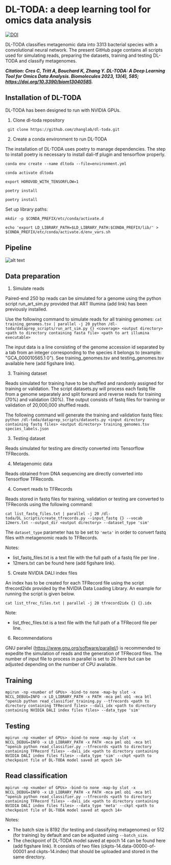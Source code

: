 # DL-TODA: a deep learning tool for omics data analysis

[![DOI](https://zenodo.org/badge/451645983.svg)](https://zenodo.org/badge/latestdoi/451645983)

DL-TODA classifies metagenomic data into 3313 bacterial species with a convolutional neural network. The present GitHub page contains all scripts used for simulating reads, preparing the datasets, training and testing DL-TODA and classify metagenomes.


**_Citation: Cres C, Tritt A, Bouchard K, Zhang Y. DL-TODA: A Deep Learning Tool for Omics Data Analysis. *Biomolecules* 2023, 13(4), 585; https://doi.org/10.3390/biom13040585._**


## Installation of DL-TODA
DL-TODA has been designed to run with NVIDIA GPUs.

1. Clone dl-toda repository

` git clone https://github.com/zhanglab/dl-toda.git`

2. Create a conda environment to run DL-TODA

The installation of DL-TODA uses poetry to manage dependencies. The step to install poetry is necessary to install dali-tf plugin and tensorflow properly.

`conda env create --name dltoda --file=environment.yml`

`conda activate dltoda`

`export HOROVOD_WITH_TENSORFLOW=1`

`poetry install`

`poetry install`

Set up library paths:

`mkdir -p $CONDA_PREFIX/etc/conda/activate.d`

`echo 'export LD_LIBRARY_PATH=$LD_LIBRARY_PATH:$CONDA_PREFIX/lib/' >
$CONDA_PREFIX/etc/conda/activate.d/env_vars.sh`


## Pipeline

![alt text](https://i.imgur.com/eTzeqJW.jpg)



## Data preparation

1. Simulate reads

Paired-end 250 bp reads can be simulated for a genome using the python script run_art_sim.py provided that ART Illumina (add link) has been previously installed.  

Use the following command to simulate reads for all training genomes:
`cat training_genomes.tsv | parallel -j 20 python /dl-toda/dataprep_scripts/run_art_sim.py {} <coverage> <output directory> <path to directory containing fasta file> <path to art illumina executable>`

The input data is a line consisting of the genome accession id separated by a tab from an integer corresponding to the species it belongs to (example: "GCA_000010565.1	0"). See training_genomes.tsv and testing_genomes.tsv available here (add figshare link).

3. Training dataset

Reads simulated for training have to be shuffled and randomly assigned for training or validation. The script datasets.py will process each fastq file from a genome separately and split forward and reverse reads for training (70%) and validation (30%). The output consists of fastq files for training or validation of 20,000,000 shuffled reads.

The following command will generate the training and validation fastq files:
`python /dl-toda/dataprep_scripts/datasets.py <input directory containing fastq files> <output directory> training_genomes.tsv species_labels.json`

3. Testing dataset

Reads simulated for testing are directly converted into Tensorflow TFRecords.

4. Metagenomic data

Reads obtained from DNA sequencing are directly converted into Tensorflow TFRecords.

4. Convert reads to TFRecords

Reads stored in fastq files for training, validation or testing are converted to TFRecords using the following command:

`cat list_fastq_files.txt | parallel -j 20 /dl-toda/DL_scripts/create_tfrecords.py --input_fastq {} --vocab 12mers.txt --output_dir <output directory> --dataset_type 'sim'`

The `dataset_type` parameter has to be set to `'meta'` in order to convert fastq files with metagenomic reads to TFRecords.

Notes: 
* list_fastq_files.txt is a text file with the full path of a fastq file per line .
* 12mers.txt can be found here (add figshare link).

5. Create NVIDIA DALI index files

An index has to be created for each TFRecord file using the script tfrecord2idx provided by the NVIDIA Data Loading Library. An example for running the script is given below.

`cat list_tfrec_files.txt | parallel -j 20 tfrecord2idx {} {}.idx`

Note: 
* list_tfrec_files.txt is a text file with the full path of a TFRecord file per line.

6. Recommendations

GNU parallel (https://www.gnu.org/software/parallel/) is recommended to expedite the simulation of reads and the generation of TFRecord files. The number of input file to process in parallel is set to 20 here but can be adjusted depending on the number of CPU available.

## Training

`
mpirun -np <number of GPUs> -bind-to none -map-by slot -x NCCL_DEBUG=INFO -x LD_LIBRARY_PATH -x PATH -mca pml ob1 -mca btl ^openib python read_classifier_training.py --tfrecords <path to directory containing TFRecord files> --dali_idx <path to directory containing NVIDIA DALI index files files> --data_type 'sim'
`

## Testing

`
mpirun -np <number of GPUs> -bind-to none -map-by slot -x NCCL_DEBUG=INFO -x LD_LIBRARY_PATH -x PATH -mca pml ob1 -mca btl ^openib python read_classifier.py --tfrecords <path to directory containing TFRecord files> --dali_idx <path to directory containing NVIDIA DALI index files files> --data_type 'sim' --ckpt <path to checkpoint file of DL-TODA model saved at epoch 14>
`

## Read classification

`
mpirun -np <number of GPUs> -bind-to none -map-by slot -x NCCL_DEBUG=INFO -x LD_LIBRARY_PATH -x PATH -mca pml ob1 -mca btl ^openib python read_classifier.py --tfrecords <path to directory containing TFRecord files> --dali_idx <path to directory containing NVIDIA DALI index files files> --data_type 'meta' --ckpt <path to checkpoint file of DL-TODA model saved at epoch 14>
`

Notes:
* The batch size is 8192 (for testing and classifying metagenomes) or 512 (for training) by default and can be adjusted using `--batch_size`. 
* The checkpoint of DL-TODA model saved at epoch 14 can be found here (add figshare link). It consists of two files (ckpts-14.data-00000-of-00001 and ckpts-14.index) that should be uploaded and stored in the same directory.


